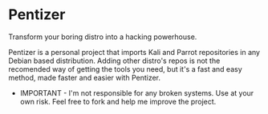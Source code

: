 # Pentizer
Transform your boring distro into a hacking powerhouse.

Pentizer is a personal project that imports Kali and Parrot repositories in any Debian based distribution.
Adding other distro's repos is not the recomended way of getting the tools you need, but it's a fast and easy method, made faster and easier with Pentizer.

- IMPORTANT -
I'm not responsible for any broken systems. Use at your own risk.
Feel free to fork and help me improve the project.

